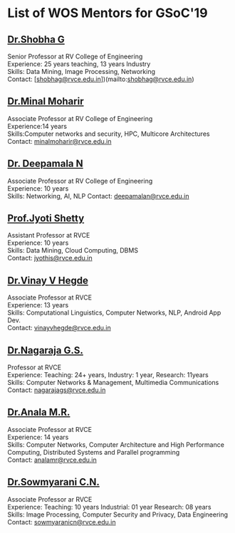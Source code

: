 # List of WOS Mentors for GSoC'19

## [Dr.Shobha G](https://rvce.edu.in//cs-shobhag)
Senior Professor at RV College of Engineering  
Experience: 25 years teaching, 13 years Industry   
Skills: Data Mining, Image Processing, Networking  
Contact: [shobhag@rvce.edu.in])(mailto:shobhag@rvce.edu.in)

## [Dr.Minal Moharir](https://rvce.edu.in//cs-minalmoharir)
Associate Professor at RV College of Engineering  
Experience:14 years  
Skills:Computer networks and security, HPC, Multicore Architectures  
Contact: minalmoharir@rvce.edu.in  

## [Dr. Deepamala N](https://rvce.edu.in//cs-deepamala)
Associate Professor at RV College of Engineering  
Experience: 10 years  
Skills: Networking, AI, NLP
Contact: deepamalan@rvce.edu.in  

## [Prof.Jyoti Shetty](https://rvce.edu.in//cs-jyoti)
Assistant Professor at RVCE  
Experience: 10 years  
Skills: Data Mining, Cloud Computing, DBMS  
Contact: jyothis@rvce.edu.in  

## [Dr.Vinay V Hegde](https://rvce.edu.in//cs-vinay)
Associate Professor at RVCE   
Experience: 13 years  
Skills: Computational Linguistics, Computer Networks, NLP, Android App Dev.  
Contact: vinayvhegde@rvce.edu.in  

## [Dr.Nagaraja G.S.](https://rvce.edu.in//cs-nagarajags)
Professor at RVCE  
Experience: Teaching: 24+ years, Industry: 1 year, Research: 11years  
Skills: Computer Networks & Management, Multimedia Communications  
Contact: nagarajags@rvce.edu.in

## [Dr.Anala M.R.](https://rvce.edu.in//cs-anala)
Associate Professor at RVCE  
Experience: 14 years  
Skills: Computer Networks, Computer Architecture and High Performance Computing,
Distributed Systems and Parallel programming  
Contact: analamr@rvce.edu.in  

## [Dr.Sowmyarani C.N.](https://www.rvce.edu.in//cs-soumyarani)
Associate Professor ar RVCE  
Experience: Teaching: 10 years Industrial: 01 year Research: 08 years  
Skills: Image Processing, Computer Security and Privacy, Data Engineering  
Contact: sowmyaranicn@rvce.edu.in

